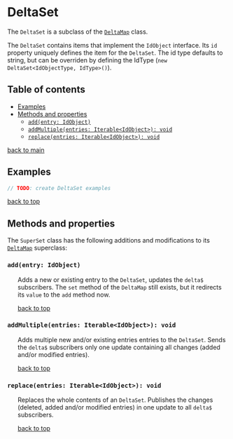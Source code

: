 # DeltaSet <!-- omit in toc -->

The `DeltaSet` is a subclass of the [`DeltaMap`](../delta-set/README.md) class.

The `DeltaSet` contains items that implement the `IdObject` interface. Its `id` property uniquely defines the item for the `DeltaSet`. 
The id type defaults to string, but can be overriden by defining the IdType (`new DeltaSet<IdObjectType, IdType>()`).

## Table of contents <!-- omit in toc -->
- [Examples](#examples)
- [Methods and properties](#methods-and-properties)
  - [`add(entry: IdObject)`](#addentry-idobject)
  - [`addMultiple(entries: Iterable<IdObject>): void`](#addmultipleentries-iterableidobject-void)
  - [`replace(entries: Iterable<IdObject>): void`](#replaceentries-iterableidobject-void)

[back to main](../../README.md)

## Examples
``` typescript
// TODO: create DeltaSet examples
```
[back to top](#deltamap----omit-in-toc)


## Methods and properties

The `SuperSet` class has the following additions and modifications to its [`DeltaMap`](../delta-map/README.md) superclass:


### `add(entry: IdObject)`
<ul><li style="list-style-type: none;">

Adds a new or existing entry to the `DeltaSet`, updates the `delta$` subscribers. The `set` method of the `DeltaMap` still exists, but it redirects its `value` to the `add` method now.

[back to top](#deltaset----omit-in-toc)
</li></ul>


### `addMultiple(entries: Iterable<IdObject>): void`
<ul><li style="list-style-type: none;">

Adds multiple new and/or existing entries entries to the `DeltaSet`.
Sends the `delta$` subscribers only one update containing all changes (added and/or modified entries).

[back to top](#deltaset----omit-in-toc)
</li></ul>


### `replace(entries: Iterable<IdObject>): void`
<ul><li style="list-style-type: none;">

Replaces the whole contents of an `DeltaSet`.
Publishes the changes (deleted, added and/or modified entries) in one update to all `delta$` subscribers.

[back to top](#deltaset----omit-in-toc)
</li></ul>